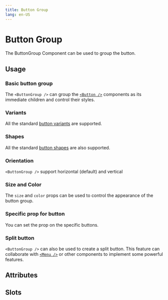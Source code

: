 ```yaml
---
title: Button Group
lang: en-US
---
```


<script setup lang="ts">
  import props from "../../../example/button-group/description/en-props.ts";
  import slots from "../../../example/button-group/description/en-slots.ts";
</script>


# Button Group

The ButtonGroup Component can be used to group the button.

## Usage

### Basic button group

The `<ButtonGroup />` can group the [`<Button />`](./button.md) components as its immediate children and control their styles.
<demo col src="../../../example/button-group/basic.vue" preview="[2-11]" />

### Variants

All the standard [button variants](./button.md) are supported.
<demo src="../../../example/button-group/variant.vue" />

### Shapes

All the standard [button shapes](./button.md#shape) are also supported.
<demo col src="../../../example/button-group/shape.vue" preview="[2-6, 12-16]" />

### Orientation

`<ButtonGroup />` support horizontal (default) and vertical
<demo src="../../../example/button-group/orientation.vue" preview="[2-6]" />

### Size and Color

The `size` and `color` props can be used to control the appearance of the button group.
<demo col src="../../../example/button-group/size-color.vue" preview="[2-6]" />

### Specific prop for button

You can set the prop on the specific buttons.
<demo col src="../../../example/button-group/specific.vue" preview="[8-13]" />

### Split button

`<ButtonGroup />` can also be used to create a split button. This feature can collaborate with [`<Menu />`](./menu.md) or other components to implement some powerful features.
<demo col src="../../../example/button-group/split.vue" />


## Attributes

<table-block type="propsEn" :data="props" />


## Slots

<table-block type="slotsEn" :data="slots" />
